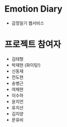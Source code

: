 # Emotion Diary

- 감정일기 웹서비스

# 프로젝트 참여자
- 김태형
- 박재현 (화이팅!)
- 신동재
- 전도현
- 송병근
- 여채현
- 이수하
- 윤지언
- 유지선
- 김지양
- 문유비
